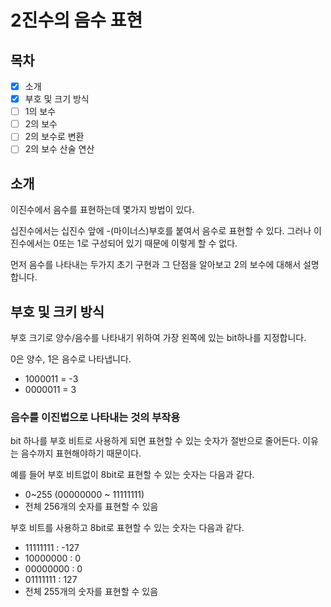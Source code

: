 # 2진수의 음수 표현
## 목차
- [x] 소개
- [x] 부호 및 크기 방식
- [ ] 1의 보수
- [ ] 2의 보수
- [ ] 2의 보수로 변환
- [ ] 2의 보수 산술 연산

## 소개
이진수에서 음수를 표현하는데 몇가지 방법이 있다. 

십진수에서는 십진수 앞에 -(마이너스)부호를 붙여서 음수로 표현할 수 있다. 그러나 이진수에서는 0또는 1로 구성되어 있기 때문에 이렇게 할 수 없다.

먼저 음수를 나타내는 두가지 초기 구현과 그 단점을 알아보고 2의 보수에 대해서 설명합니다.

## 부호 및 크키 방식
부호 크기로 양수/음수를 나타내기 위하여 가장 왼쪽에 있는 bit하나를 지정합니다. 

0은 양수, 1은 음수로 나타냅니다.
- 1000011 = -3
- 0000011 = 3

### 음수를 이진법으로 나타내는 것의 부작용
bit 하나를 부호 비트로 사용하게 되면 표현할 수 있는 숫자가 절반으로 줄어든다. 이유는 음수까지 표현해야하기 때문이다.

예를 들어 부호 비트없이 8bit로 표현할 수 있는 숫자는 다음과 같다.
- 0~255 (00000000 ~ 11111111)
- 전체 256개의 숫자를 표현할 수 있음

부호 비트를 사용하고 8bit로 표현할 수 있는 숫자는 다음과 같다.
- 11111111 : -127
- 10000000 : 0
- 00000000 : 0
- 01111111 : 127
- 전체 255개의 숫자를 표현할 수 있음




